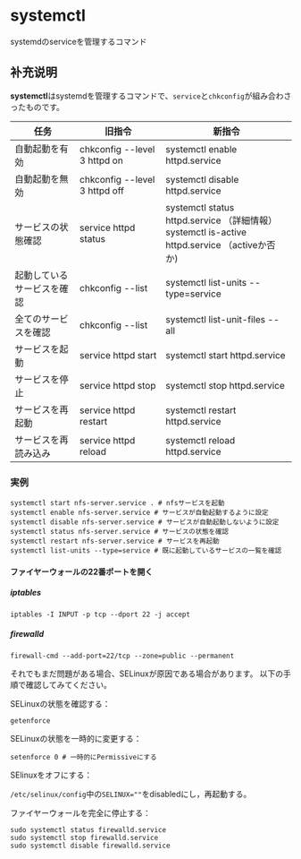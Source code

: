 systemctl
===

systemdのserviceを管理するコマンド

## 补充说明

**systemctl**はsystemdを管理するコマンドで、`service`と`chkconfig`が組み合わさったものです。

| 任务 | 旧指令 | 新指令 |
| ---- | ---- | ---- |
| 自動起動を有効 | chkconfig --level 3 httpd on | systemctl enable httpd.service |
| 自動起動を無効 | chkconfig --level 3 httpd off | systemctl disable httpd.service |
| サービスの状態確認 | service httpd status | systemctl status httpd.service （詳細情報）<br> systemctl is-active httpd.service （activeか否か) |
| 起動しているサービスを確認 | chkconfig --list | systemctl list-units --type=service |
| 全てのサービスを確認 | chkconfig --list | systemctl list-unit-files --all|
| サービスを起動 | service httpd start | systemctl start httpd.service |
| サービスを停止 | service httpd stop | systemctl stop httpd.service |
| サービスを再起動 | service httpd restart | systemctl restart httpd.service |
| サービスを再読み込み | service httpd reload | systemctl reload httpd.service |

### 実例

```shell
systemctl start nfs-server.service . # nfsサービスを起動
systemctl enable nfs-server.service # サービスが自動起動するように設定
systemctl disable nfs-server.service # サービスが自動起動しないように設定
systemctl status nfs-server.service # サービスの状態を確認
systemctl restart nfs-server.service # サービスを再起動
systemctl list-units --type=service # 既に起動しているサービスの一覧を確認
```

#### ファイヤーウォールの22番ポートを開く
##### iptables
```shell
iptables -I INPUT -p tcp --dport 22 -j accept
```
##### firewalld
```shell
firewall-cmd --add-port=22/tcp --zone=public --permanent
```

それでもまだ問題がある場合、SELinuxが原因である場合があります。
以下の手順で確認してみてください。

SELinuxの状態を確認する：
```shell
getenforce
```

SELinuxの状態を一時的に変更する：
```shell
setenforce 0 # 一時的にPermissiveにする
```

SElinuxをオフにする：

`/etc/selinux/config`中の`SELINUX=""`をdisabledにし，再起動する。

ファイヤーウォールを完全に停止する：

```shell
sudo systemctl status firewalld.service
sudo systemctl stop firewalld.service          
sudo systemctl disable firewalld.service
```



